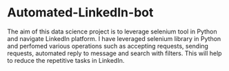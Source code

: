 # Automated-LinkedIn-bot
​The aim of this data science project is to leverage selenium tool in Python and navigate LinkedIn platform. I have leveraged selenium library in Python and perfomed various operations such as accepting requests, sending requests, automated reply to message and search with filters. This will help to reduce the repetitive tasks in LinkedIn. 
